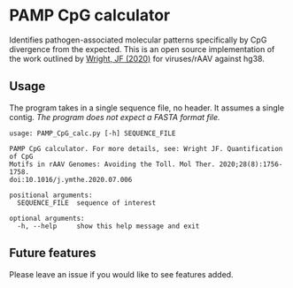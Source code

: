 # PAMP CpG calculator

Identifies pathogen-associated molecular patterns specifically by CpG divergence from the expected. This is an open source implementation of the work outlined by [Wright, JF (2020)](https://www.ncbi.nlm.nih.gov/pmc/articles/PMC7403467/) for viruses/rAAV against hg38.


## Usage

The program takes in a single sequence file, no header. It assumes a single contig. *The program does not expect a FASTA format file.*

```
usage: PAMP_CpG_calc.py [-h] SEQUENCE_FILE

PAMP CpG calculator. For more details, see: Wright JF. Quantification of CpG 
Motifs in rAAV Genomes: Avoiding the Toll. Mol Ther. 2020;28(8):1756-1758. 
doi:10.1016/j.ymthe.2020.07.006

positional arguments:
  SEQUENCE_FILE  sequence of interest

optional arguments:
  -h, --help     show this help message and exit
```

## Future features

Please leave an issue if you would like to see features added.